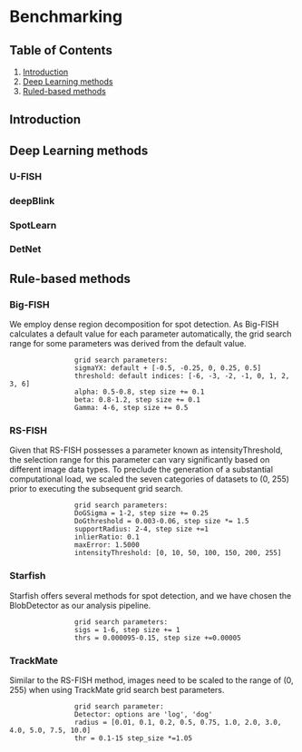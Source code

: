 # Benchmarking

## Table of Contents

1. [Introduction](#introduction)
2. [Deep Learning methods](#deep-learning-methods)
3. [Ruled-based methods](#rule-based-methods)



## Introduction

## Deep Learning methods

### U-FISH

### deepBlink

### SpotLearn

### DetNet

## Rule-based methods

### Big-FISH

We employ dense region decomposition for spot detection. As Big-FISH calculates a default value for each parameter automatically, the grid search range for some parameters was derived from the default value. 

                    grid search parameters:
                    sigmaYX: default + [-0.5, -0.25, 0, 0.25, 0.5]
                    threshold: default indices: [-6, -3, -2, -1, 0, 1, 2, 3, 6]
                    alpha: 0.5-0.8, step size += 0.1
                    beta: 0.8-1.2, step size += 0.1
                    Gamma: 4-6, step size += 0.5

### RS-FISH
Given that RS-FISH possesses a parameter known as intensityThreshold, the selection range for this parameter can vary significantly based on different image data types. To preclude the generation of a substantial computational load, we scaled the seven categories of datasets to (0, 255) prior to executing the subsequent grid search.

                    grid search parameters:
                    DoGSigma = 1-2, step size += 0.25
                    DoGthreshold = 0.003-0.06, step size *= 1.5 
                    supportRadius: 2-4, step size +=1
                    inlierRatio: 0.1
                    maxError: 1.5000
                    intensityThreshold: [0, 10, 50, 100, 150, 200, 255]
### Starfish
 Starfish offers several methods for spot detection, and we have chosen the BlobDetector as our analysis pipeline.
 
                    grid search parameters:
                    sigs = 1-6, step size += 1
                    thrs = 0.000095-0.15, step size +=0.00005
### TrackMate
Similar to the RS-FISH method, images need to be scaled to the range of (0,  255) when using TrackMate grid search best parameters.

                    grid search parameter:
                    Detector: options are 'log', 'dog'
                    radius = [0.01, 0.1, 0.2, 0.5, 0.75, 1.0, 2.0, 3.0, 4.0, 5.0, 7.5, 10.0]
                    thr = 0.1-15 step_size *=1.05 

